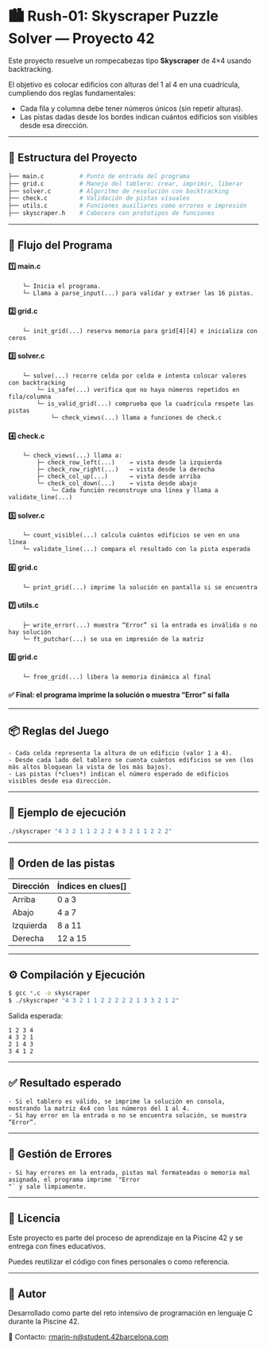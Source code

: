  # 🏙️ Rush-01: **Skyscraper Puzzle Solver** — Proyecto 42

Este proyecto resuelve un rompecabezas tipo **Skyscraper** de 4×4 usando backtracking.

El objetivo es colocar edificios con alturas del 1 al 4 en una cuadrícula, cumpliendo dos reglas fundamentales:

- Cada fila y columna debe tener números únicos (sin repetir alturas).
- Las pistas dadas desde los bordes indican cuántos edificios son visibles desde esa dirección.

---

## 📁 Estructura del Proyecto

```bash
├── main.c          # Punto de entrada del programa
├── grid.c          # Manejo del tablero: crear, imprimir, liberar
├── solver.c        # Algoritmo de resolución con backtracking
├── check.c         # Validación de pistas visuales
├── utils.c         # Funciones auxiliares como errores e impresión
├── skyscraper.h    # Cabecera con prototipos de funciones
```

---

## 🧠 Flujo del Programa

#### 1️⃣ main.c
        └─ Inicia el programa.
        └─ Llama a parse_input(...) para validar y extraer las 16 pistas.

#### 2️⃣ grid.c
        └─ init_grid(...) reserva memoria para grid[4][4] e inicializa con ceros

#### 3️⃣ solver.c
        └─ solve(...) recorre celda por celda e intenta colocar valores con backtracking
            └─ is_safe(...) verifica que no haya números repetidos en fila/columna
            └─ is_valid_grid(...) comprueba que la cuadrícula respete las pistas
                └─ check_views(...) llama a funciones de check.c

#### 4️⃣ check.c
        └─ check_views(...) llama a:
            ├─ check_row_left(...)    → vista desde la izquierda
            ├─ check_row_right(...)   → vista desde la derecha
            ├─ check_col_up(...)      → vista desde arriba
            └─ check_col_down(...)    → vista desde abajo
                └─ Cada función reconstruye una línea y llama a validate_line(...)

#### 5️⃣ solver.c
        └─ count_visible(...) calcula cuántos edificios se ven en una línea
        └─ validate_line(...) compara el resultado con la pista esperada

#### 6️⃣ grid.c
        └─ print_grid(...) imprime la solución en pantalla si se encuentra

#### 7️⃣ utils.c
        ├─ write_error(...) muestra “Error” si la entrada es inválida o no hay solución
        └─ ft_putchar(...) se usa en impresión de la matriz
#### 8️⃣ grid.c
        └─ free_grid(...) libera la memoria dinámica al final

#### ✅ Final: el programa imprime la solución o muestra “Error” si falla


---

## 📦 Reglas del Juego

    - Cada celda representa la altura de un edificio (valor 1 a 4).
    - Desde cada lado del tablero se cuenta cuántos edificios se ven (los más altos bloquean la vista de los más bajos).
    - Las pistas (*clues*) indican el número esperado de edificios visibles desde esa dirección.

---

## 🧪 Ejemplo de ejecución

```bash
./skyscraper "4 3 2 1 1 2 2 2 4 3 2 1 1 2 2 2"
```

---

## 📌 Orden de las pistas

| Dirección | Índices en clues[] |
|-----------|--------------------|
| Arriba    | 0  a 3             |
| Abajo     | 4  a 7             |
| Izquierda | 8  a 11            |
| Derecha   | 12 a 15            |

---

## ⚙️ Compilación y Ejecución

```bash
$ gcc *.c -o skyscraper
$ ./skyscraper "4 3 2 1 1 2 2 2 2 2 1 3 3 2 1 2"
```

Salida esperada:
```
1 2 3 4
4 3 2 1
2 1 4 3
3 4 1 2
```

---

## ✅ Resultado esperado

    - Si el tablero es válido, se imprime la solución en consola, mostrando la matriz 4x4 con los números del 1 al 4.
    - Si hay error en la entrada o no se encuentra solución, se muestra “Error”.

---

## 🧼 Gestión de Errores

    - Si hay errores en la entrada, pistas mal formateadas o memoria mal asignada, el programa imprime `"Error
    "` y sale limpiamente.

---

## 📜 Licencia

Este proyecto es parte del proceso de aprendizaje en la Piscine 42 y se entrega con fines educativos. 

Puedes reutilizar el código con fines personales o como referencia.

---

## 🙋 Autor

Desarrollado como parte del reto intensivo de programación en lenguaje C durante la Piscine 42.

📧 Contacto: [rmarin-n@student.42barcelona.com](mailto:rmarin-n@student.42barcelona.com)


